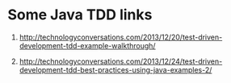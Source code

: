 # Some Java TDD links

1) http://technologyconversations.com/2013/12/20/test-driven-development-tdd-example-walkthrough/

2) http://technologyconversations.com/2013/12/24/test-driven-development-tdd-best-practices-using-java-examples-2/




